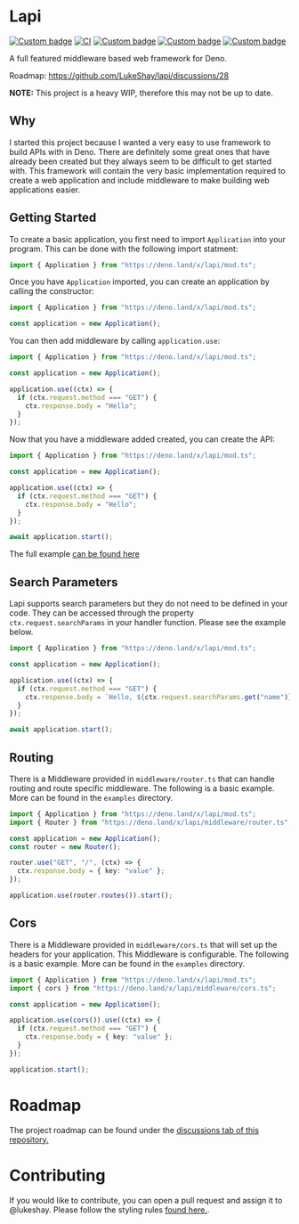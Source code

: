 <!-- DO NOT EDIT THIS FILE!! -->

# Lapi

[![Custom badge](https://img.shields.io/endpoint?url=https%3A%2F%2Fdeno-visualizer.danopia.net%2Fshields%2Flatest-version%2Fhttps%2Fdeno.land%2Fx%2Flapi%2Fmod.ts)](https://doc.deno.land/https/deno.land/x/lapi/mod.ts)
[![CI](https://github.com/LukeShay/lapi/actions/workflows/ci.yaml/badge.svg)](https://github.com/LukeShay/lapi/actions/workflows/ci.yaml)
[![Custom badge](https://img.shields.io/endpoint?url=https%3A%2F%2Fdeno-visualizer.danopia.net%2Fshields%2Fcache-size%2Fhttps%2Fdeno.land%2Fx%2Flapi%2Fmod.ts)](https://deno.land/x/lapi)
[![Custom badge](https://img.shields.io/endpoint?url=https%3A%2F%2Fdeno-visualizer.danopia.net%2Fshields%2Fdep-count%2Fhttps%2Fdeno.land%2Fx%2Flapi%2Fmod.ts)](https://deno.land/x/lapi)
[![Custom badge](https://img.shields.io/endpoint?url=https%3A%2F%2Fdeno-visualizer.danopia.net%2Fshields%2Fupdates%2Fhttps%2Fdeno.land%2Fx%2Flapi%2Fmod.ts)](https://deno.land/x/lapi)

A full featured middleware based web framework for Deno.

Roadmap: https://github.com/LukeShay/lapi/discussions/28

**NOTE:** This project is a heavy WIP, therefore this may not be up to date.

## Why

I started this project because I wanted a very easy to use framework to build
APIs with in Deno. There are definitely some great ones that have already been
created but they always seem to be difficult to get started with. This framework
will contain the very basic implementation required to create a web application
and include middleware to make building web applications easier.

## Getting Started

To create a basic application, you first need to import `Application` into your
program. This can be done with the following import statment:

```typescript
import { Application } from "https://deno.land/x/lapi/mod.ts";
```

Once you have `Application` imported, you can create an application by calling
the constructor:

```typescript
import { Application } from "https://deno.land/x/lapi/mod.ts";

const application = new Application();
```

You can then add middleware by calling `application.use`:

```typescript
import { Application } from "https://deno.land/x/lapi/mod.ts";

const application = new Application();

application.use((ctx) => {
  if (ctx.request.method === "GET") {
    ctx.response.body = "Hello";
  }
});
```

Now that you have a middleware added created, you can create the API:

```typescript
import { Application } from "https://deno.land/x/lapi/mod.ts";

const application = new Application();

application.use((ctx) => {
  if (ctx.request.method === "GET") {
    ctx.response.body = "Hello";
  }
});

await application.start();
```

The full example [can be found here](./examples/basic_api.ts)

## Search Parameters

Lapi supports search parameters but they do not need to be defined in your code.
They can be accessed through the property `ctx.request.searchParams` in your
handler function. Please see the example below.

```typescript
import { Application } from "https://deno.land/x/lapi/mod.ts";

const application = new Application();

application.use((ctx) => {
  if (ctx.request.method === "GET") {
    ctx.response.body = `Hello, ${ctx.request.searchParams.get("name")}!`;
  }
});

await application.start();
```

## Routing

There is a Middleware provided in `middleware/router.ts` that can handle routing
and route specific middleware. The following is a basic example. More can be
found in the `examples` directory.

```typescript
import { Application } from "https://deno.land/x/lapi/mod.ts";
import { Router } from "https://deno.land/x/lapi/middleware/router.ts";

const application = new Application();
const router = new Router();

router.use("GET", "/", (ctx) => {
  ctx.response.body = { key: "value" };
});

application.use(router.routes()).start();
```

## Cors

There is a Middleware provided in `middleware/cors.ts` that will set up the
headers for your application. This Middleware is configurable. The following is
a basic example. More can be found in the `examples` directory.

```typescript
import { Application } from "https://deno.land/x/lapi/mod.ts";
import { cors } from "https://deno.land/x/lapi/middleware/cors.ts";

const application = new Application();

application.use(cors()).use((ctx) => {
  if (ctx.request.method === "GET") {
    ctx.response.body = { key: "value" };
  }
});

application.start();
```

# Roadmap

The project roadmap can be found under the
[discussions tab of this repository.](https://github.com/lukeshay/lapi/discussions)

# Contributing

If you would like to contribute, you can open a pull request and assign it to
@lukeshay. Please follow the styling rules
[found here.](./.github/STYLE_GUIDE.md).
